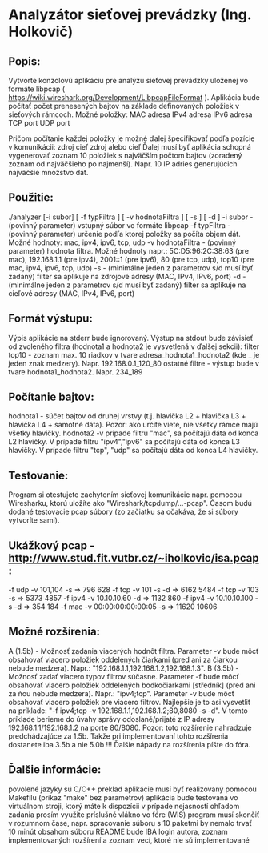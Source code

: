
# Analyzátor sieťovej prevádzky (Ing. Holkovič)

## Popis:
Vytvorte konzolovú aplikáciu pre analýzu sieťovej prevádzky uloženej vo formáte libpcap ( https://wiki.wireshark.org/Development/LibpcapFileFormat ). Aplikácia bude počítať počet prenesených bajtov na základe definovaných položiek v sieťových rámcoch. Možné položky:
MAC adresa
IPv4 adresa
IPv6 adresa
TCP port
UDP port

Pričom počítanie každej položky je možné ďalej špecifikovať podľa pozície v komunikácii:
zdroj
cieľ
zdroj alebo cieľ
Ďalej musí byť aplikácia schopná vygenerovať zoznam 10 položiek s najväčším počtom bajtov (zoradený zoznam od najväčšieho po najmenší). Napr. 10 IP adries generujúcich najväčšie množstvo dát.

## Použitie:
./analyzer [-i subor] [ -f typFiltra ] [ -v hodnotaFiltra ] [ -s ] [ -d ]
-i subor - (povinný parameter) vstupný súbor vo formáte libpcap
-f typFiltra - (povinný parameter) určenie podľa ktorej položky sa počíta objem dát. Možné hodnoty: mac, ipv4, ipv6, tcp, udp
-v hodnotaFiltra - (povinný parameter) hodnota filtra. Možné hodnoty napr.: 5C:D5:96:2C:38:63 (pre mac), 192.168.1.1 (pre ipv4), 2001::1 (pre ipv6), 80 (pre tcp, udp), top10 (pre mac, ipv4, ipv6, tcp, udp)
-s - (minimálne jeden z parametrov s/d musí byť zadaný) filter sa aplikuje na zdrojové adresy (MAC, IPv4, IPv6, port)
-d - (minimálne jeden z parametrov s/d musí byť zadaný) filter sa aplikuje na cieľové adresy (MAC, IPv4, IPv6, port)

## Formát výstupu:
Výpis aplikácie na stderr bude ignorovaný. Výstup na stdout bude závisieť od zvoleného filtra (hodnota1 a hodnota2 je vysvetlená v ďalšej sekcii):
filter top10 - zoznam max. 10 riadkov v tvare adresa_hodnota1_hodnota2 (kde _ je jeden znak medzery). Napr. 192.168.0.1_120_80
ostatné filtre - výstup bude v tvare hodnota1_hodnota2. Napr. 234_189

## Počítanie bajtov:
hodnota1 - súčet bajtov od druhej vrstvy (t.j. hlavička L2 + hlavička L3 + hlavička L4 + samotné dáta). Pozor: ako určite viete, nie všetky rámce majú všetky hlavičky.
hodnota2 -v prípade filtru "mac", sa počítajú dáta od konca L2 hlavičky. V prípade filtru "ipv4","ipv6" sa počítajú dáta od konca L3 hlavičky. V prípade filtru "tcp", "udp" sa počítajú dáta od konca L4 hlavičky.

## Testovanie:
Program si otestujete zachytením sieťovej komunikácie napr. pomocou Wiresharku, ktorú uložíte ako "Wireshark/tcpdump/...-pcap".
Časom budú dodané testovacie pcap súbory (zo začiatku sa očakáva, že si súbory vytvoríte sami).

## Ukážkový pcap - http://www.stud.fit.vutbr.cz/~iholkovic/isa.pcap:
-f udp -v 101,104 -s => 796 628
-f tcp -v 101 -s -d => 6162 5484
-f tcp -v 103 -s => 5373 4857
-f ipv4 -v 10.10.10.60 -d => 1132 860
-f ipv4 -v 10.10.10.100 -s -d => 354 184
-f mac -v 00:00:00:00:00:05 -s => 11620 10606

## Možné rozšírenia:
A (1.5b) - Možnosť zadania viacerých hodnôt filtra. Parameter -v bude môcť obsahovať viacero položiek oddelených čiarkami (pred ani za čiarkou nebude medzera). Napr.: "192.168.1.1,192.168.1.2,192.168.1.3".
B (3.5b) - Možnosť zadať viacero typov filtrov súčasne. Parameter -f bude môcť obsahovať viacero položiek oddelených bodkočiarkami [středník] (pred ani za ňou nebude medzera). Napr.: "ipv4;tcp". Parameter -v bude môcť obsahovať viacero položiek pre viacero filtrov. Najlepšie je to asi vysvetliť na príklade: "-f ipv4;tcp -v 192.168.1.1,192.168.1.2;80,8080 -s -d". V tomto príklade berieme do úvahy správy odoslané/prijaté z IP adresy 192.168.1.1/192.168.1.2 na porte 80/8080. Pozor: toto rozšírenie nahradzuje predchádzajúce za 1.5b. Takže pri implementovaní tohto rozšírenia dostanete iba 3.5b a nie 5.0b !!!
Ďalšie nápady na rozšírenia píšte do fóra.

## Ďalšie informácie:
povolené jazyky sú C/C++
preklad aplikácie musí byť realizovaný pomocou Makefilu (príkaz "make" bez parametrov)
aplikácia bude testovaná vo virtuálnom stroji, ktorý máte k dispozícii
v prípade nejasností ohľadom zadania prosím využite príslušné vlákno vo fóre (WIS)
program musí skončiť v rozumnom čase, napr. spracovanie súboru s 10 paketmi by nemalo trvať 10 minút
obsahom súboru README bude IBA login autora, zoznam implementovaných rozšírení a zoznam vecí, ktoré nie sú implementované